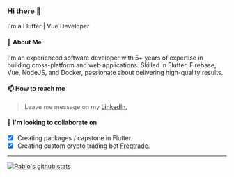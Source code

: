 ### Hi there 👋

<!--
**jonasreycian/jonasreycian** is a ✨ _special_ ✨ repository because its `README.md` (this file) appears on your GitHub profile.

Here are some ideas to get you started:

- 🔭 I’m currently working on ...
- 🌱 I’m currently learning ...
- 👯 I’m looking to collaborate on ...
- 🤔 I’m looking for help with ...
- 💬 Ask me about ...
- 📫 How to reach me: ...
- 😄 Pronouns: ...
- ⚡ Fun fact: ...
-->

I'm a Flutter | Vue Developer

#### 💬 About Me

I'm an experienced software developer with 5+ years of expertise in building cross-platform and web applications. Skilled in Flutter,
Firebase, Vue, NodeJS, and Docker, passionate about delivering high-quality results.

#### 📫 How to reach me

> Leave me message on my [LinkedIn.](https://www.linkedin.com/in/jonasreycian/)

#### 👯 I'm looking to collaborate on

- [x] Creating packages / capstone in Flutter.
- [x] Creating custom crypto trading bot [Freqtrade](https://freqtrade.io/).

---

[![Pablo's github stats](https://github-readme-stats.vercel.app/api?username=jonasreycian&show_icons=true&theme=dark)](https://github.com/anuraghazra/github-readme-stats)
